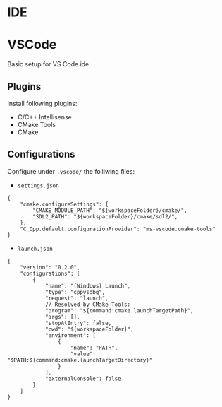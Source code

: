# IDE
# VSCode 
Basic setup for VS Code ide.

## Plugins
Install following plugins:
- C/C++ Intellisense
- CMake Tools
- CMake

## Configurations

Configure under `.vscode/` the folliwing files:
- `settings.json`
```
{
    "cmake.configureSettings": { 
        "CMAKE_MODULE_PATH": "${workspaceFolder}/cmake/",
        "SDL2_PATH": "${workspaceFolder}/cmake/sdl2/",
    },
    "C_Cpp.default.configurationProvider": "ms-vscode.cmake-tools"
}
```
- `launch.json`
```
{
    "version": "0.2.0",
    "configurations": [
        {
            "name": "(Windows) Launch",
            "type": "cppvsdbg",
            "request": "launch",
            // Resolved by CMake Tools:
            "program": "${command:cmake.launchTargetPath}",
            "args": [],
            "stopAtEntry": false,
            "cwd": "${workspaceFolder}",
            "environment": [
                {
                    "name": "PATH",
                    "value": "$PATH:${command:cmake.launchTargetDirectory}"
                }
            ],
            "externalConsole": false
        }
    ]
}
```